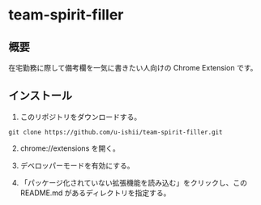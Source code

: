 # team-spirit-filler

## 概要
在宅勤務に際して備考欄を一気に書きたい人向けの Chrome Extension です。

## インストール

1. このリポジトリをダウンロードする。
```
git clone https://github.com/u-ishii/team-spirit-filler.git
```

2. chrome://extensions を開く。

3. デベロッパーモードを有効にする。

4. 「パッケージ化されていない拡張機能を読み込む」をクリックし、この README.md があるディレクトリを指定する。
